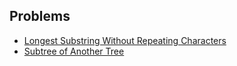 ## Problems
- [Longest Substring Without Repeating Characters](https://github.com/nityanaki/leetcode/tree/main/medium/longest_str_no_rep_chars)
- [Subtree of Another Tree](https://github.com/nityanaki/leetcode/tree/main/medium/subtreeoftree)
